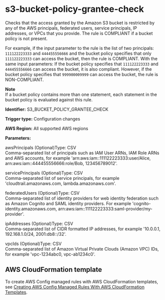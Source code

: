 # s3\-bucket\-policy\-grantee\-check<a name="s3-bucket-policy-grantee-check"></a>

Checks that the access granted by the Amazon S3 bucket is restricted by any of the AWS principals, federated users, service principals, IP addresses, or VPCs that you provide\. The rule is COMPLIANT if a bucket policy is not present\.

For example, if the input parameter to the rule is the list of two principals: `111122223333` and `444455556666` and the bucket policy specifies that only `111122223333` can access the bucket, then the rule is COMPLIANT\. With the same input parameters: If the bucket policy specifies that `111122223333` and `444455556666` can access the bucket, it is also compliant\. However, if the bucket policy specifies that `999900009999` can access the bucket, the rule is NON\-COMPLIANT\. 

**Note**  
If a bucket policy contains more than one statement, each statement in the bucket policy is evaluated against this rule\.

**Identifier:** S3\_BUCKET\_POLICY\_GRANTEE\_CHECK

**Trigger type:** Configuration changes

**AWS Region:** All supported AWS regions

**Parameters:**

awsPrincipals \(Optional\)Type: CSV  
Comma\-separated list of principals such as IAM User ARNs, IAM Role ARNs and AWS accounts, for example 'arn:aws:iam::111122223333:user/Alice, arn:aws:iam::444455556666:role/Bob, 123456789012'\.

servicePrincipals \(Optional\)Type: CSV  
Comma\-separated list of service principals, for example 'cloudtrail\.amazonaws\.com, lambda\.amazonaws\.com'\.

federatedUsers \(Optional\)Type: CSV  
Comma\-separated list of identity providers for web identity federation such as Amazon Cognito and SAML identity providers\. For example 'cognito\-identity\.amazonaws\.com, arn:aws:iam::111122223333:saml\-provider/my\-provider'\.

ipAddresses \(Optional\)Type: CSV  
Comma\-separated list of CIDR formatted IP addresses, for example '10\.0\.0\.1, 192\.168\.1\.0/24, 2001:db8::/32'\.

vpcIds \(Optional\)Type: CSV  
Comma\-separated list of Amazon Virtual Private Clouds \(Amazon VPC\) IDs, for example 'vpc\-1234abc0, vpc\-ab1234c0'\.

## AWS CloudFormation template<a name="w26aac11c31c17b7d301c19"></a>

To create AWS Config managed rules with AWS CloudFormation templates, see [Creating AWS Config Managed Rules With AWS CloudFormation Templates](aws-config-managed-rules-cloudformation-templates.md)\.
